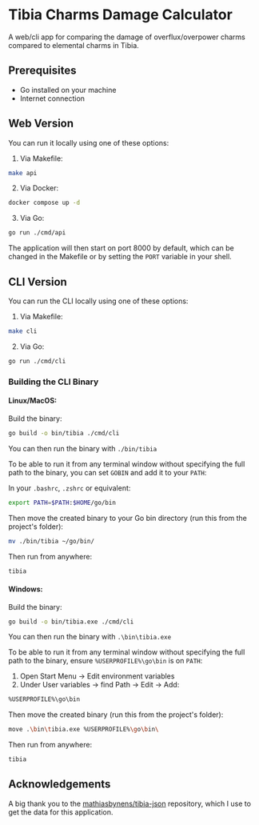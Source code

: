 # Tibia Charms Damage Calculator

A web/cli app for comparing the damage of overflux/overpower charms compared to elemental charms in Tibia.

## Prerequisites

- Go installed on your machine
- Internet connection

## Web Version

You can run it locally using one of these options:

1. Via Makefile:

```bash
make api
```

2. Via Docker:

```bash
docker compose up -d
```

3. Via Go:

```bash
go run ./cmd/api
```

The application will then start on port 8000 by default, which can be changed in the Makefile or by setting the `PORT` variable in your shell.

## CLI Version

You can run the CLI locally using one of these options:

1. Via Makefile:

```bash
make cli
```

2. Via Go:

```bash
go run ./cmd/cli
```

### Building the CLI Binary

#### Linux/MacOS:

Build the binary:

```bash
go build -o bin/tibia ./cmd/cli
```

You can then run the binary with `./bin/tibia`

To be able to run it from any terminal window without specifying the full path to the binary, you can set `GOBIN` and add it to your `PATH`:

In your `.bashrc`, `.zshrc` or equivalent:

```bash
export PATH=$PATH:$HOME/go/bin
```

Then move the created binary to your Go bin directory (run this from the project's folder):

```bash
mv ./bin/tibia ~/go/bin/
```

Then run from anywhere:

```bash
tibia
```

#### Windows:

Build the binary:

```bash
go build -o bin/tibia.exe ./cmd/cli
```

You can then run the binary with `.\bin\tibia.exe`

To be able to run it from any terminal window without specifying the full path to the binary, ensure `%USERPROFILE%\go\bin` is on `PATH`:

1. Open Start Menu -> Edit environment variables
2. Under User variables → find Path → Edit → Add:

```bash
%USERPROFILE%\go\bin
```

Then move the created binary (run this from the project's folder):

```bash
move .\bin\tibia.exe %USERPROFILE%\go\bin\
```

Then run from anywhere:

```bash
tibia
```

## Acknowledgements

A big thank you to the [mathiasbynens/tibia-json](https://github.com/mathiasbynens/tibia-json) repository, which I use to get the data for this application.
